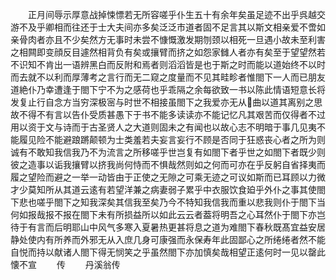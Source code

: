 <!-- { "loadSidebar": true } -->
　　正月间辱示厚意战掉悚慓若无所容嗟乎仆生五十有余年矣虽足迹不出乎呉越交游不及乎卿相而往还于士大夫间亦多矣泛泛市道者固不足言其以斯文相亲爱不啻如亲骨肉者亦且不少矣然方无事时未尝不慷慨激发期刎颈以相死一旦遇小故未至利害之相闗即变顔反目遽然相背负有矣或攘臂而挤之如怨家雠人者亦有矣至于望望然若不识知不肯出一语辨黑白而反附和焉者则滔滔皆是也于斯之时而能以道始终不以时而去就不以利而厚薄考之言行而无二窥之度量而不见其畦畛者惟閤下一人而已朋友道絶仆乃幸遭逢于閤下宁不为之感荷也乎乖隔之余每欲致一书以陈此情语短意长将发复止行自念方当穷深极宻与时世不相接虽閤下之我爱亦无从曲以道其离别之思故不得不有言以告仆受质甚愚下于书不能多读读亦不能记忆凡其艰苦而仅得者不过用以资于文与诗而于古圣贤人之大道则固未之有闻也以故心志不明暗于事几见夷不能履见险不能避踉蹡颠顿为士类羞若夫妄言妄行不顾是否同于狂惑丧心者之所为则诚有不敢知我信我乃不为流言之所移嗟乎世岂复有如閤下者乎世之如閤下者既少则彼之造事以诟我攘臂以挤我尚何恃而不惧哉然则如之何而可亦在乎反躬自省择夷而履之望险而避之一举一动皆由于正使之无隙之可乘无迹之可议如斯而已耳顾以力微才少莫知所从其道云逺有若望洋兼之病妻弱子累乎中衣服饮食廹乎外仆之事其使閤下悲也嗟乎閤下之知我深矣其信我至矣乃今不特知我信我而重以悲我则仆于閤下当何如报哉报不报在閤下未有所损益所以如此云云者葢将明吾之心耳然仆于閤下亦岂待于有言而后明耶山中风气多寒入夏暑热更甚将息之道为难閤下春秋既髙宜益安居静处使内有所养而外邪无从入庶几身可康强而永保寿年此固鄙心之所绻绻者然不能自悦而持以献诸人閤下得无悯笑之乎虽然閤下亦加慎矣哉相望正逺何时一见以罄此懐不宣
　　传
　　丹溪翁传
